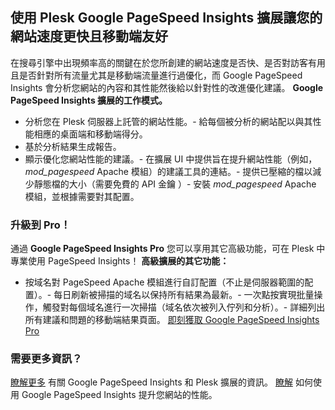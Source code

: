 ## 使用 Plesk Google PageSpeed Insights 擴展讓您的網站速度更快且移動端友好

在搜尋引擎中出現頻率高的關鍵在於您所創建的網站速度是否快、是否對訪客有用且是否針對所有流量尤其是移動端流量進行過優化，而 Google PageSpeed Insights 會分析您網站的內容和其性能然後給以針對性的改進優化建議。
**Google PageSpeed Insights 擴展的工作模式。**

- 分析您在 Plesk 伺服器上託管的網站性能。- 給每個被分析的網站配以與其性能相應的桌面端和移動端得分。
- 基於分析結果生成報告。
- 顯示優化您網站性能的建議。- 在擴展 UI 中提供旨在提升網站性能（例如，*mod_pagespeed* Apache 模組）的建議工具的連結。- 提供已壓縮的檔以減少靜態檔的大小（需要免費的 API 金鑰 ）- 安裝 *mod_pagespeed* Apache 模組，並根據需要對其配置。
### 升級到 Pro！

通過 **Google PageSpeed Insights Pro** 您可以享用其它高級功能，可在 Plesk 中專業使用 PageSpeed Insights！
**高級擴展的其它功能：**

- 按域名對 PageSpeed Apache 模組進行自訂配置（不止是伺服器範圍的配置）。- 每日刷新被掃描的域名以保持所有結果為最新。- 一次點按實現批量操作，觸發對每個域名進行一次掃描（域名依次被列入佇列和分析）。- 詳細列出所有建議和問題的移動端結果頁面。
[即刻獲取 Google PageSpeed Insights Pro](https://go.plesk.com/buy-plesk-ext/pagespeed-insights)

### 需要更多資訊？

[瞭解更多](https://www.plesk.com/blog/introducing-google-pagespeed-insights-plesk-extension/) 有關 Google PageSpeed Insights 和 Plesk 擴展的資訊。
[瞭解](https://www.plesk.com/product-technology/google-pagespeed-insights-optimize-your-site) 如何使用 Google PageSpeed Insights 提升您網站的性能。